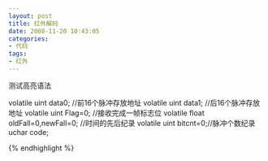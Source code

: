 ```yaml
---
layout: post
title: 红外解码
date: 2008-11-20 10:43:05
categories:
- 代码
tags:
- 红外
---
```


测试高亮语法

volatile uint data0;   //前16个脉冲存放地址
volatile uint data1;   //后16个脉冲存放地址
volatile uint Flag=0;  //接收完成一帧标志位
volatile float oldFall=0,newFall=0;  //时间的先后纪录
volatile uint bitcnt=0;//脉冲个数纪录
uchar code;

{% endhighlight %}